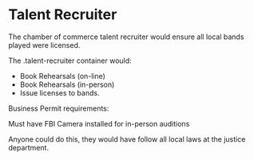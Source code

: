 # Talent Recruiter

The chamber of commerce talent recruiter would ensure all local bands played were licensed.

The .talent-recruiter container would:

- Book Rehearsals (on-line)
- Book Rehearsals (in-person)
- Issue licenses to bands.

Business Permit requirements:

Must have FBI Camera installed for in-person auditions

Anyone could do this, they would have follow all local laws at the justice department.
